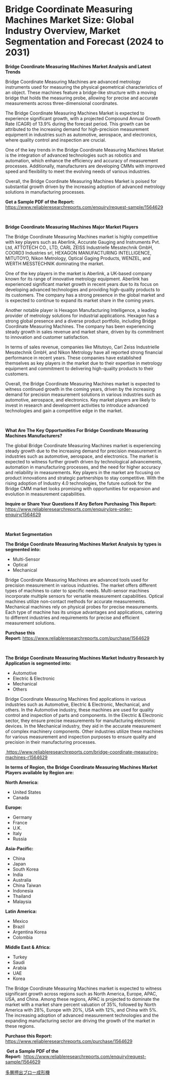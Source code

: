 <p><h1>Bridge Coordinate Measuring Machines Market Size: Global Industry Overview, Market Segmentation and Forecast (2024 to 2031)</h1></p><p><strong>Bridge Coordinate Measuring Machines Market Analysis and Latest Trends</strong></p>
<p><p>Bridge Coordinate Measuring Machines are advanced metrology instruments used for measuring the physical geometrical characteristics of an object. These machines feature a bridge-like structure with a moving bridge that holds the measuring probe, allowing for precise and accurate measurements across three-dimensional coordinates.</p><p>The Bridge Coordinate Measuring Machines Market is expected to experience significant growth, with a projected Compound Annual Growth Rate (CAGR) of 13.9% during the forecast period. This growth can be attributed to the increasing demand for high-precision measurement equipment in industries such as automotive, aerospace, and electronics, where quality control and inspection are crucial.</p><p>One of the key trends in the Bridge Coordinate Measuring Machines Market is the integration of advanced technologies such as robotics and automation, which enhance the efficiency and accuracy of measurement processes. Additionally, manufacturers are developing CMMs with improved speed and flexibility to meet the evolving needs of various industries.</p><p>Overall, the Bridge Coordinate Measuring Machines Market is poised for substantial growth driven by the increasing adoption of advanced metrology solutions in manufacturing processes.</p></p>
<p><strong>Get a Sample PDF of the Report:&nbsp;</strong> <a href="https://www.reliableresearchreports.com/enquiry/request-sample/1564629">https://www.reliableresearchreports.com/enquiry/request-sample/1564629</a></p>
<p>&nbsp;</p>
<p><strong>Bridge Coordinate Measuring Machines Major Market Players</strong></p>
<p><p>The Bridge Coordinate Measuring Machines market is highly competitive with key players such as Aberlink, Accurate Gauging and Instruments Pvt. Ltd, ATTOTECH CO., LTD, CARL ZEISS Industrielle Messtechnik GmbH, COORD3 Industries srl, HEXAGON MANUFACTURING INTELLIGENCE, MITUTOYO, Nikon Metrology, Optical Gaging Products, WENZEL, and WERTH MESSTECHNIK dominating the market.</p><p>One of the key players in the market is Aberlink, a UK-based company known for its range of innovative metrology equipment. Aberlink has experienced significant market growth in recent years due to its focus on developing advanced technologies and providing high-quality products to its customers. The company has a strong presence in the global market and is expected to continue to expand its market share in the coming years.</p><p>Another notable player is Hexagon Manufacturing Intelligence, a leading provider of metrology solutions for industrial applications. Hexagon has a strong global presence and a diverse product portfolio, including Bridge Coordinate Measuring Machines. The company has been experiencing steady growth in sales revenue and market share, driven by its commitment to innovation and customer satisfaction.</p><p>In terms of sales revenue, companies like Mitutoyo, Carl Zeiss Industrielle Messtechnik GmbH, and Nikon Metrology have all reported strong financial performance in recent years. These companies have established themselves as key players in the market due to their expertise in metrology equipment and commitment to delivering high-quality products to their customers.</p><p>Overall, the Bridge Coordinate Measuring Machines market is expected to witness continued growth in the coming years, driven by the increasing demand for precision measurement solutions in various industries such as automotive, aerospace, and electronics. Key market players are likely to invest in research and development activities to introduce advanced technologies and gain a competitive edge in the market.</p></p>
<p>&nbsp;</p>
<p><strong>What Are The Key Opportunities For Bridge Coordinate Measuring Machines Manufacturers?</strong></p>
<p><p>The global Bridge Coordinate Measuring Machines market is experiencing steady growth due to the increasing demand for precision measurement in industries such as automotive, aerospace, and electronics. The market is expected to witness further growth driven by technological advancements, automation in manufacturing processes, and the need for higher accuracy and reliability in measurements. Key players in the market are focusing on product innovations and strategic partnerships to stay competitive. With the rising adoption of Industry 4.0 technologies, the future outlook for the Bridge CMM market looks promising with opportunities for expansion and evolution in measurement capabilities.</p></p>
<p><strong>Inquire or Share Your Questions If Any Before Purchasing This Report:</strong> <a href="https://www.reliableresearchreports.com/enquiry/pre-order-enquiry/1564629">https://www.reliableresearchreports.com/enquiry/pre-order-enquiry/1564629</a></p>
<p>&nbsp;</p>
<p><strong>Market Segmentation</strong></p>
<p><strong>The Bridge Coordinate Measuring Machines Market Analysis by types is segmented into:</strong></p>
<p><ul><li>Multi-Sensor</li><li>Optical</li><li>Mechanical</li></ul></p>
<p><p>Bridge Coordinate Measuring Machines are advanced tools used for precision measurement in various industries. The market offers different types of machines to cater to specific needs. Multi-sensor machines incorporate multiple sensors for versatile measurement capabilities. Optical machines utilize non-contact methods for accurate measurements. Mechanical machines rely on physical probes for precise measurements. Each type of machine has its unique advantages and applications, catering to different industries and requirements for precise and efficient measurement solutions.</p></p>
<p><strong>Purchase this Report:&nbsp;</strong><a href="https://www.reliableresearchreports.com/purchase/1564629">https://www.reliableresearchreports.com/purchase/1564629</a></p>
<p>&nbsp;</p>
<p><strong>The Bridge Coordinate Measuring Machines Market Industry Research by Application is segmented into:</strong></p>
<p><ul><li>Automotive</li><li>Electric & Electronic</li><li>Mechanical</li><li>Others</li></ul></p>
<p><p>Bridge Coordinate Measuring Machines find applications in various industries such as Automotive, Electric & Electronic, Mechanical, and others. In the Automotive industry, these machines are used for quality control and inspection of parts and components. In the Electric & Electronic sector, they ensure precise measurements for manufacturing electronic devices. In the Mechanical industry, they aid in the accurate measurement of complex machinery components. Other industries utilize these machines for various measurement and inspection purposes to ensure quality and precision in their manufacturing processes.</p></p>
<p><a href="https://www.reliableresearchreports.com/bridge-coordinate-measuring-machines-r1564629">&nbsp;https://www.reliableresearchreports.com/bridge-coordinate-measuring-machines-r1564629</a></p>
<p><strong>In terms of Region, the Bridge Coordinate Measuring Machines Market Players available by Region are:</strong></p>
<p>
    <p> <strong> North America: </strong>
        <ul>
            <li>United States</li>
            <li>Canada</li>
        </ul>
        </p> 
    <p> <strong> Europe: </strong>
        <ul>
            <li>Germany</li>
            <li>France</li>
            <li>U.K.</li>
            <li>Italy</li>
            <li>Russia</li>
        </ul>
        </p> 
    <p> <strong> Asia-Pacific: </strong>
        <ul>
            <li>China</li>
            <li>Japan</li>
            <li>South Korea</li>
            <li>India</li>
            <li>Australia</li>
            <li>China Taiwan</li>
            <li>Indonesia</li>
            <li>Thailand</li>
            <li>Malaysia</li>
        </ul>
        </p> 
    <p> <strong> Latin America: </strong>
        <ul>
            <li>Mexico</li>
            <li>Brazil</li>
            <li>Argentina Korea</li>
            <li>Colombia</li>
        </ul>
        </p> 
    <p> <strong> Middle East & Africa: </strong>
        <ul>
            <li>Turkey</li>
            <li>Saudi</li>
            <li>Arabia</li>
            <li>UAE</li>
            <li>Korea</li>
        </ul>
    </p>
    </p>
<p><p>The Bridge Coordinate Measuring Machines market is expected to witness significant growth across regions such as North America, Europe, APAC, USA, and China. Among these regions, APAC is projected to dominate the market with a market share percent valuation of 35%, followed by North America with 28%, Europe with 20%, USA with 12%, and China with 5%. The increasing adoption of advanced measurement technologies and the expanding manufacturing sector are driving the growth of the market in these regions.</p></p>
<p><strong>Purchase this Report: </strong><a href="https://www.reliableresearchreports.com/purchase/1564629">https://www.reliableresearchreports.com/purchase/1564629</a></p>
<p>&nbsp;<strong>Get a Sample PDF of the Report:&nbsp;&nbsp;</strong><a href="https://www.reliableresearchreports.com/enquiry/request-sample/1564629">https://www.reliableresearchreports.com/enquiry/request-sample/1564629</a></p>
<p><strong></strong></p>
<p><p><a href="https://medium.com/@ebbkautzer/%E5%A4%9A%E5%B1%A4%E6%8A%BC%E5%87%BA%E3%81%97%E3%83%96%E3%83%AD%E3%83%BC%E6%88%90%E5%BD%A2%E6%A9%9F%E5%B8%82%E5%A0%B4-%E7%AB%B6%E4%BA%89%E5%88%86%E6%9E%90-%E5%B8%82%E5%A0%B4%E5%8B%95%E5%90%91-%E3%81%8A%E3%82%88%E3%81%B32031%E5%B9%B4%E3%81%BE%E3%81%A7%E3%81%AE%E4%BA%88%E6%B8%AC-0c45455ebdd5">多層押出ブロー成形機</a></p></p>